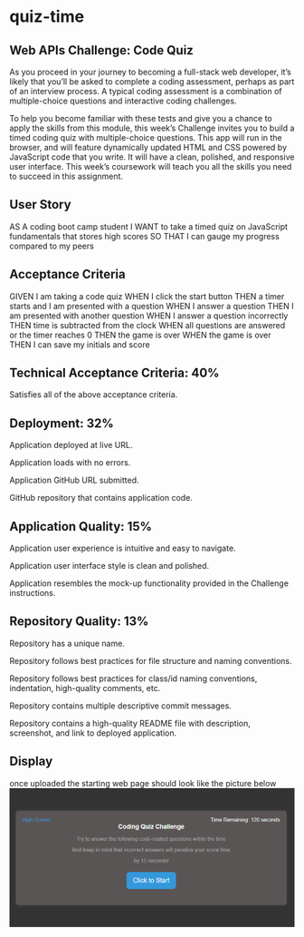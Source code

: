 # quiz-time
## Web APIs Challenge: Code Quiz
As you proceed in your journey to becoming a full-stack web developer, it’s likely that you’ll be asked to complete a coding assessment, perhaps as part of an interview process. A typical coding assessment is a combination of multiple-choice questions and interactive coding challenges.

To help you become familiar with these tests and give you a chance to apply the skills from this module, this week’s Challenge invites you to build a timed coding quiz with multiple-choice questions. This app will run in the browser, and will feature dynamically updated HTML and CSS powered by JavaScript code that you write. It will have a clean, polished, and responsive user interface. This week’s coursework will teach you all the skills you need to succeed in this assignment.

## User Story
AS A coding boot camp student
I WANT to take a timed quiz on JavaScript fundamentals that stores high scores
SO THAT I can gauge my progress compared to my peers

## Acceptance Criteria
GIVEN I am taking a code quiz
WHEN I click the start button
THEN a timer starts and I am presented with a question
WHEN I answer a question
THEN I am presented with another question
WHEN I answer a question incorrectly
THEN time is subtracted from the clock
WHEN all questions are answered or the timer reaches 0
THEN the game is over
WHEN the game is over
THEN I can save my initials and score

## Technical Acceptance Criteria: 40%
Satisfies all of the above acceptance criteria.

## Deployment: 32%
Application deployed at live URL.

Application loads with no errors.

Application GitHub URL submitted.

GitHub repository that contains application code.

## Application Quality: 15%
Application user experience is intuitive and easy to navigate.

Application user interface style is clean and polished.

Application resembles the mock-up functionality provided in the Challenge instructions.

## Repository Quality: 13%
Repository has a unique name.

Repository follows best practices for file structure and naming conventions.

Repository follows best practices for class/id naming conventions, indentation, high-quality comments, etc.

Repository contains multiple descriptive commit messages.

Repository contains a high-quality README file with description, screenshot, and link to deployed application.

## Display
once uploaded the starting web page should look like the picture below
!["!\[Alt text\](<assets/Quiz -time-screenshot.png>)"](<assets/image/Screenshot 2024-01-03 222254.png>)